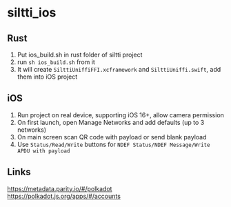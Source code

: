 # siltti_ios

## Rust
1. Put ios_build.sh in rust folder of siltti project
2. run `sh ios_build.sh` from it
3. It will create `SilttiUniffiFFI.xcframework` and `SilttiUniffi.swift`, add them into iOS project

## iOS
1. Run project on real device, supporting iOS 16+, allow camera permission
2. On first launch, open Manage Networks and add defaults (up to 3 networks)
3. On main screen scan QR code with payload or send blank payload
4. Use `Status/Read/Write` buttons for `NDEF Status/NDEF Message/Write APDU with payload`

## Links
https://metadata.parity.io/#/polkadot
https://polkadot.js.org/apps/#/accounts
